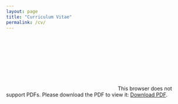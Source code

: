 ```yaml
---
layout: page
title: "Curriculum Vitae"
permalink: /cv/
---
```


<object data="https://goo.gl/8tq1FH" type="application/pdf" width="700px" height="700px">
    <embed src="https://goo.gl/8tq1FH">
        This browser does not support PDFs. Please download the PDF to view it: <a href="https://goo.gl/8tq1FH">Download PDF</a>.</p>
    </embed>
</object>
